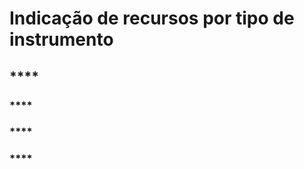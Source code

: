 # Indicação de recursos por tipo de instrumento

## \*\*\*\*

### \*\*\*\*

### \*\*\*\*

### \*\*\*\*

### 

